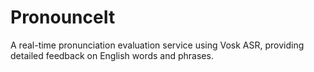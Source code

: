 # PronounceIt
A real-time pronunciation evaluation service using Vosk ASR, providing detailed feedback on English words and phrases.
